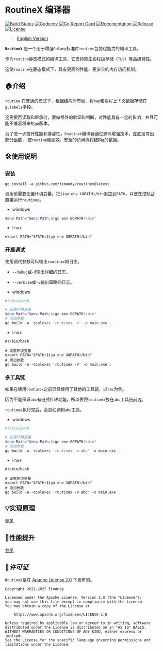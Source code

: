 # RoutineX 编译器

[![Build Status](https://github.com/timandy/routinex/actions/workflows/build.yml/badge.svg)](https://github.com/timandy/routinex/actions)
[![Codecov](https://codecov.io/gh/timandy/routinex/branch/main/graph/badge.svg)](https://app.codecov.io/gh/timandy/routinex)
[![Go Report Card](https://goreportcard.com/badge/github.com/timandy/routinex)](https://goreportcard.com/report/github.com/timandy/routinex)
[![Documentation](https://pkg.go.dev/badge/github.com/timandy/routinex.svg)](https://pkg.go.dev/github.com/timandy/routinex)
[![Release](https://img.shields.io/github/release/timandy/routinex.svg)](https://github.com/timandy/routinex/releases)
[![License](https://img.shields.io/github/license/timandy/routinex.svg)](https://github.com/timandy/routinex/blob/main/LICENSE)

> [English Version](README.md)

**`RoutineX`** 是一个用于增强`Golang`标准库`runtime`包协程能力的编译工具。

作为`routine`静态模式的编译工具，它支持原生协程级存储（`TLS`）等高级特性。

这使`routine`在静态模式下，具有更高的性能、更安全的内存访问机制。

## :house:介绍

`routine` 在普通的模式下，根据结构体布局，将`map`和协程上下文数据存储在`g.labels`字段。

这需要再读取和继承时，要做额外的验证和判断，对性能具有一定的影响，并且可能不兼容将来的`go`版本。

为了进一步提升性能和兼容性，`RoutineX`编译器通过源码增强技术，在底层导出部分函数，
使`routine`能高效，安全的访问协程结构`g`的数据。

## :hammer_and_wrench:使用说明

### 安装

```shell
go install -a github.com/timandy/routinex@latest
```

调用前需要设置环境变量，把`$(go env GOPATH)/bin`追加到`PATH`，以便在控制台直接运行`routinex`。

- windows

```powershell
$env:Path="$env:Path;$(go env GOPATH)\bin"
```

- linux

```shell
export PATH="$PATH:$(go env GOPATH)/bin"
```

### 开启调试

使用调试参数可以输出`routinex`的日志。

- `--debug`或`-d`输出详细的日志。
- `--verbose`或`-v`输出简略的日志。

- windows

```powershell
#!/bin/pwsh

# 设置环境变量
$env:Path="$env:Path;$(go env GOPATH)\bin"
# 添加参数
go build -a -toolexec 'routinex -v' -o main.exe .
```

- linux

```shell
#!/bin/bash

# 设置环境变量
export PATH="$PATH:$(go env GOPATH)/bin"
# 添加参数
go build -a -toolexec 'routinex -v' -o main.exe .
```

### 多工具链

如果在使用`routinex`之前已经使用了其他的工具链，以`abc`为例。

因为不能保证`abc`有链式传递功能，所以要将`routinex`放在`abc`工具链前边。

`routinex`执行完后，会自动调用`abc`工具。

- windows

```powershell
#!/bin/pwsh

# 设置环境变量
$env:Path="$env:Path;$(go env GOPATH)\bin"
# 添加参数
go build -a -toolexec 'routinex -v abc' -o main.exe .
```

- linux

```shell
#!/bin/bash

# 设置环境变量
export PATH="$PATH:$(go env GOPATH)/bin"
# 添加参数
go build -a -toolexec 'routinex -v abc' -o main.exe .
```

## :bulb:实现原理

[参见](docs/PRINCIPLE_zh.md)

## :rocket:性能提升

[参见](docs/PERFORMANCE_zh.md)

## :scroll:*许可证*

`RoutineX`是在 [Apache License 2.0](LICENSE) 下发布的。

```
Copyright 2021-2025 TimAndy

Licensed under the Apache License, Version 2.0 (the "License");
you may not use this file except in compliance with the License.
You may obtain a copy of the License at

    https://www.apache.org/licenses/LICENSE-2.0

Unless required by applicable law or agreed to in writing, software
distributed under the License is distributed on an "AS IS" BASIS,
WITHOUT WARRANTIES OR CONDITIONS OF ANY KIND, either express or implied.
See the License for the specific language governing permissions and
limitations under the License.
```
